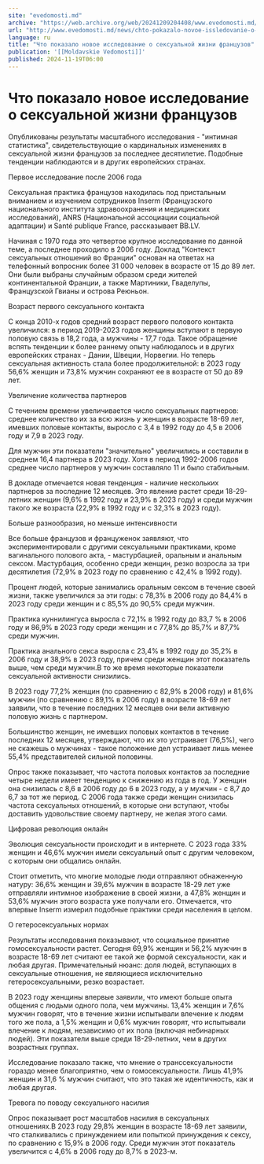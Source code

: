```yaml
---
site: "evedomosti.md"
archive: "https://web.archive.org/web/20241209204408/www.evedomosti.md/news/chto-pokazalo-novoe-issledovanie-o-seksualnoj-zhizni-francuz"
url: "http://www.evedomosti.md/news/chto-pokazalo-novoe-issledovanie-o-seksualnoj-zhizni-francuz"
language: ru
title: "Что показало новое исследование о сексуальной жизни французов"
publication: '[[Moldavskie Vedomosti]]'
published: 2024-11-19T06:00
---
```


# Что показало новое исследование о сексуальной жизни французов

Опубликованы результаты масштабного исследования - "интимная статистика", свидетельствующие о кардинальных изменениях в сексуальной жизни французов за последнее десятилетие. Подобные тенденции наблюдаются и в других европейских странах.

Первое исследование после 2006 года

Сексуальная практика французов находилась под пристальным вниманием и изучением сотрудников Inserm (Французского национального института здравоохранения и медицинских исследований), ANRS (Национальной ассоциации социальной адаптации) и Santé publique France, рассказывает BB.LV.

Начиная с 1970 года это четвертое крупное исследование по данной теме, а последнее проходило в 2006 году. Доклад "Контекст сексуальных отношений во Франции" основан на ответах на телефонный вопросник более 31 000 человек в возрасте от 15 до 89 лет. Они были выбраны случайным образом среди жителей континентальной Франции, а также Мартиники, Гваделупы, Французской Гвианы и острова Реюньон.

Возраст первого сексуального контакта

С конца 2010-х годов средний возраст первого полового контакта увеличился: в период 2019-2023 годов женщины вступают в первую половую связь в 18,2 года, а мужчины - 17,7 года. Такое обращение вспять тенденции к более раннему опыту наблюдалось и в других европейских странах - Дании, Швеции, Норвегии. Но теперь сексуальная активность стала более продолжительной: в 2023 году 56,6% женщин и 73,8% мужчин сохраняют ее в возрасте от 50 до 89 лет.

Увеличение количества партнеров

С течением времени увеличивается число сексуальных партнеров: среднее количество их за всю жизнь у женщин в возрасте 18-69 лет, имевших половые контакты, выросло с 3,4 в 1992 году до 4,5 в 2006 году и 7,9 в 2023 году.

Для мужчин эти показатели "значительно" увеличились и составили в среднем 16,4 партнера в 2023 году. Хотя в период 1992-2006 годов среднее число партнеров у мужчин составляло 11 и было стабильным.

В докладе отмечается новая тенденция - наличие нескольких партнеров за последние 12 месяцев. Это явление растет среди 18-29-летних женщин (9,6% в 1992 году и 23,9% в 2023 году) и среди мужчин такого же возраста (22,9% в 1992 году и с 32,3% в 2023 году).

Больше разнообразия, но меньше интенсивности

Все больше французов и француженок заявляют, что экспериментировали с другими сексуальными практиками, кроме вагинального полового акта, - мастурбацией, оральным и анальным сексом. Мастурбация, особенно среди женщин, резко возросла за три десятилетия (72,9% в 2023 году по сравнению с 42,4% в 1992 году).

Процент людей, которые занимались оральным сексом в течение своей жизни, также увеличился за эти годы: с 78,3% в 2006 году до 84,4% в 2023 году среди женщин и с 85,5% до 90,5% среди мужчин.

Практика куннилингуса выросла с 72,1% в 1992 году до 83,7 % в 2006 году и 86,9% в 2023 году среди женщин и с 77,8% до 85,7% и 87,7% среди мужчин.

Практика анального секса выросла с 23,4% в 1992 году до 35,2% в 2006 году и 38,9% в 2023 году, причем среди женщин этот показатель выше, чем среди мужчин.В то же время некоторые показатели сексуальной активности снизились.

В 2023 году 77,2% женщин (по сравнению с 82,9% в 2006 году) и 81,6% мужчин (по сравнению с 89,1% в 2006 году) в возрасте 18-69 лет заявили, что в течение последних 12 месяцев они вели активную половую жизнь с партнером.

Большинство женщин, не имевших половых контактов в течение последних 12 месяцев, утверждают, что их это устраивает (76,5%), чего не скажешь о мужчинах - такое положение дел устраивает лишь менее 55,4% представителей сильной половины.

Опрос также показывает, что частота половых контактов за последние четыре недели имеет тенденцию к снижению из года в год. У женщин она снизилась с 8,6 в 2006 году до 6 в 2023 году, а у мужчин - с 8,7 до 6,7 за тот же период. С 2006 года также среди женщин снизилась частота сексуальных отношений, в которые они вступают, чтобы доставить удовольствие своему партнеру, не желая этого сами.

Цифровая революция онлайн

Эволюция сексуальности происходит и в интернете. С 2023 года 33% женщин и 46,6% мужчин имели сексуальный опыт с другим человеком, с которым они общались онлайн.

Стоит отметить, что многие молодые люди отправляют обнаженную натуру: 36,6% женщин и 39,6% мужчин в возрасте 18-29 лет уже отправляли интимное изображение в своей жизни, а 47,8% женщин и 53,6% мужчин этого возраста уже получали его. Отмечается, что впервые Inserm измерил подобные практики среди населения в целом.

О гетеросексуальных нормах

Результаты исследования показывают, что социальное принятие гомосексуальности растет. Сегодня 69,9% женщин и 56,2% мужчин в возрасте 18-69 лет считают ее такой же формой сексуальности, как и любая другая. Примечательный нюанс: доля людей, вступающих в сексуальные отношения, не являющиеся исключительно гетеросексуальными, резко возрастает.

В 2023 году женщины впервые заявили, что имеют больше опыта общения с людьми одного пола, чем мужчины. 13,4% женщин и 7,6% мужчин говорят, что в течение жизни испытывали влечение к людям того же пола, а 1,5% женщин и 0,6% мужчин говорят, что испытывали влечение к людям, независимо от их пола (включая небинарных людей). Эти показатели выше среди 18-29-летних, чем в других возрастных группах.

Исследование показало также, что мнение о транссексуальности гораздо менее благоприятно, чем о гомосексуальности. Лишь 41,9% женщин и 31,6 % мужчин считают, что это такая же идентичность, как и любая другая.

Тревога по поводу сексуального насилия

Опрос показывает рост масштабов насилия в сексуальных отношениях.В 2023 году 29,8% женщин в возрасте 18-69 лет заявили, что сталкивались с принуждением или попыткой принуждения к сексу, по сравнению с 15,9% в 2006 году. Среди мужчин этот показатель увеличится с 4,6% в 2006 году до 8,7% в 2023-м. 
